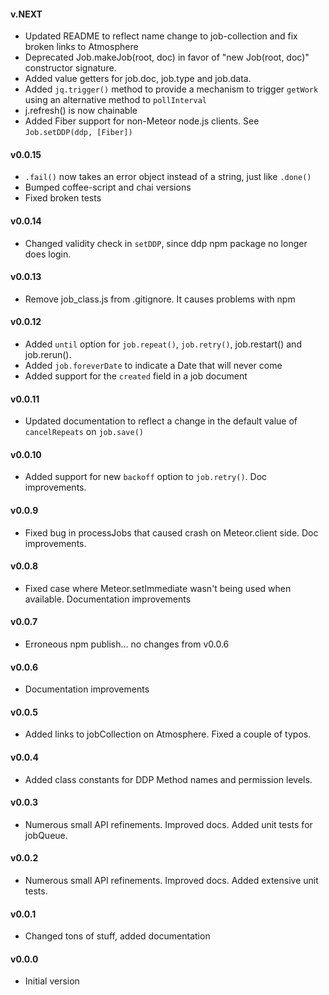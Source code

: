 #### v.NEXT

* Updated README to reflect name change to job-collection and fix broken links to Atmosphere
* Deprecated Job.makeJob(root, doc) in favor of "new Job(root, doc)" constructor signature.
* Added value getters for job.doc, job.type and job.data.
* Added `jq.trigger()` method to provide a mechanism to trigger `getWork` using an alternative method to `pollInterval`
* j.refresh() is now chainable
* Added Fiber support for non-Meteor node.js clients. See `Job.setDDP(ddp, [Fiber])`

#### v0.0.15

* `.fail()` now takes an error object instead of a string, just like `.done()`
* Bumped coffee-script and chai versions
* Fixed broken tests

#### v0.0.14

* Changed validity check in `setDDP`, since ddp npm package no longer does login.

#### v0.0.13

* Remove job_class.js from .gitignore. It causes problems with npm

#### v0.0.12

* Added `until` option for `job.repeat()`, `job.retry()`, job.restart() and job.rerun().
* Added `job.foreverDate` to indicate a Date that will never come
* Added support for the `created` field in a job document

#### v0.0.11

* Updated documentation to reflect a change in the default value of `cancelRepeats` on `job.save()`

#### v0.0.10

* Added support for new `backoff` option to `job.retry()`. Doc improvements.

#### v0.0.9

* Fixed bug in processJobs that caused crash on Meteor.client side. Doc improvements.

#### v0.0.8

* Fixed case where Meteor.setImmediate wasn't being used when available. Documentation improvements

#### v0.0.7

* Erroneous npm publish... no changes from v0.0.6

#### v0.0.6

* Documentation improvements

#### v0.0.5

* Added links to jobCollection on Atmosphere. Fixed a couple of typos.

#### v0.0.4

* Added class constants for DDP Method names and permission levels.

#### v0.0.3

* Numerous small API refinements. Improved docs. Added unit tests for jobQueue.

#### v0.0.2

* Numerous small API refinements. Improved docs. Added extensive unit tests.

#### v0.0.1

* Changed tons of stuff, added documentation

#### v0.0.0

* Initial version
